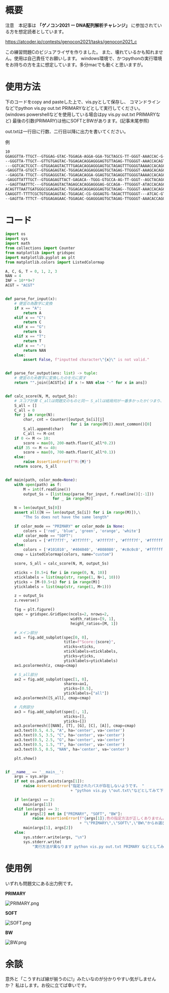# 概要

注意　本記事は **「ゲノコン2021 ー DNA配列解析チャレンジ」** に参加されている方を想定読者としています。

https://atcoder.jp/contests/genocon2021/tasks/genocon2021_c

この練習問題Cのビジュアライザを作りました。
また、壊れているかも知れません。使用は自己責任でお願いします。
windows環境で、かつpythonの実行環境をお持ちの方を主に想定しています。多分macでも動くと思いますが。

# 使用方法

下のコードをcopy and pasteした上で、vis.pyとして保存し、
コマンドラインなどでpython vis.py out.txt PRIMARYなどとして実行してください。
(windows powershellなどを使用している場合はpy vis.py out.txt PRIMARYなど)
最後の引数(PRIMARY)は他にSOFTとBWがあります。(記事末尾参照)

out.txtは一行目に行数、二行目以降に出力を書いてください。

例

```out.txt
10
GGAGGTTA-TTGCT--GTGGAG-GTAC-TGGAGA-AGGA-GGA-TGCTAGCG-TT-GGGT-AAACCAC-G-AGC-ATTTTGACTT-G-T-ACT--TC-GCCTC----
--GGGTTA-TTGCT--GTTGTGAGTAC-TGGAGACAGGAGGGAGTGTTAGAG-TTGGGGT-AAACCACAGTAGCTCATGTCACTTGGATAACTCGTCAGCCTC----
---GGTCACTCGCT--GTGGAGAGTACTTTGAGACAGGAGGGAGTGCTAGAGTTTGGGGTAAAACCACAGCAGCTCATG-CACTTGGATATCT-GTGAG-C-C----
-GAGGTTA-GTGCT--GTGGAGAGTAC-TGGAGACAGGAGGGAGTGCTAGAG-TTGGGGT-AAAGCACAGCA-CCATTCACTGATAAATGTCAGGCCTAGGGG----
--GAGGTA-TTGCT--GTGGAGGGTAC-TGGAGACAGGA-GGAGTGCTAGAGGTTGGGGTAAAACCACAGCAGCTCAT-TTACTT-GAT-ACT-GTCAGGCTC-AGG
-GAGGTTATTTGCT--GTGGAGAGTTACT-GAGACA--TGGG-GTGCCA-AG-TT-GGGT--AGCTACAGCAGCTCATTTCACTT-GAT-ACT-G-CAGGCTCTCAG
--GAGTTAATTTC---GTGGAGAGTACTAGAGCACAGGAGGGAG-GCCAGA--TTGGGGT-ATACCACAGCAGCTCGT-TCACTT---TAACT-GTCAGGC-CCTCA
ACAGTTTAATTGATGGGCGGAGAGTAC-TGGAGACAGGAGGGAGTGCTAGAG--TGGGGT-AAACCACAGCAGCATCTTTCA-TT--ATAACT-GTCAG--------
CAAGGTT-TTTTCGCTGTGGAGAGTAC-TGGAGAC-CG-GGGAGTG-TAGACTTTGGGGT---ATCAC-GTAG--CAGCTTATTTCG--ACTTTGT-A--CT-GTAA
--GAGTTA-TTTCT--GTGGAGAGAAC-TGGAGAC-GGAGGGAGTGCTAGAG-TTGGGGT-AAACACCAGGCAGCCATTTCACTT-GATAACT-GTCAGGC-C--TT
```

# コード

```vis.py
import os
import sys
import math
from collections import Counter
from matplotlib import gridspec
import matplotlib.pyplot as plt
from matplotlib.colors import ListedColormap

A, C, G, T = 0, 1, 2, 3
NAN = 4
INF = 10**9+7
ACGT = "ACGT"


def parse_for_input(x):
    # 便宜の為数字に変換
    if x == "A":
        return A
    elif x == "C":
        return C
    elif x == "G":
        return G
    elif x == "T":
        return T
    elif x == "-":
        return NAN
    else:
        assert False, f"inputted character\"{x}\" is not valid."


def parse_for_output(ans: list) -> tuple:
    # 便宜のため数字に変換したのを元に戻す
    return "".join([ACGT[x] if x != NAN else "-" for x in ans])


def calc_score(N, M, output_Ss):
    # スコア計算 C_allは問題文のものと同一 S_allは結局何が一番多かったか(つまり、復元された配列)
    S_all = []
    C_all = 0
    for j in range(N):
        char, cnt = Counter([output_Ss[i][j]
                             for i in range(M)]).most_common()[0]
        S_all.append(char)
        C_all += M-cnt
    if 0 <= M <= 10:
        score = max(0, 200-math.floor(C_all*0.2))
    elif 35 <= M <= 40:
        score = max(0, 700-math.floor(C_all*0.1))
    else:
        raise AssertionError(f"M:{M}")
    return score, S_all


def main(path, color_mode=None):
    with open(path) as f:
        M = int(f.readline())
        output_Ss = [list(map(parse_for_input, f.readline()[:-1]))
                     for _ in range(M)]

    N = len(output_Ss[0])
    assert all([N == len(output_Ss[i]) for i in range(M)]),\
        "The Ss does not have the same length"

    if color_mode == "PRIMARY" or color_mode is None:
        colors = ['red', 'blue', 'green', 'orange', 'white']
    elif color_mode == "SOFT":
        colors = ['#ff7f7f', '#7f7fff', '#7fff7f', '#ffff7f', '#ffffff']
    else:
        colors = ['#101010', '#404040', '#808080', '#c0c0c0', '#ffffff']
    cmap = ListedColormap(colors, name="custom")

    score, S_all = calc_score(N, M, output_Ss)

    xticks = [0.5+i for i in range(0, N, 10)]
    xticklabels = list(map(str, range(1, N+1, 10)))
    yticks = [M-(0.5+i) for i in range(M)]
    yticklabels = list(map(str, range(1, M+1)))

    z = output_Ss
    z.reverse()

    fig = plt.figure()
    spec = gridspec.GridSpec(ncols=2, nrows=2,
                             width_ratios=[9, 1],
                             height_ratios=[M, 1])

    # メイン部分
    ax1 = fig.add_subplot(spec[0, 0],
                          title=f"Score:{score}",
                          xticks=xticks,
                          xticklabels=xticklabels,
                          yticks=yticks,
                          yticklabels=yticklabels)
    ax1.pcolormesh(z, cmap=cmap)

    # S_all部分
    ax2 = fig.add_subplot(spec[1, 0],
                          sharex=ax1,
                          yticks=[0.5],
                          yticklabels=["all"])
    ax2.pcolormesh([S_all], cmap=cmap)

    # 凡例部分
    ax3 = fig.add_subplot(spec[:, 1],
                          xticks=[],
                          yticks=[])
    ax3.pcolormesh([[NAN], [T], [G], [C], [A]], cmap=cmap)
    ax3.text(0.5, 4.5, "A", ha='center', va='center')
    ax3.text(0.5, 3.5, "C", ha='center', va='center')
    ax3.text(0.5, 2.5, "G", ha='center', va='center')
    ax3.text(0.5, 1.5, "T", ha='center', va='center')
    ax3.text(0.5, 0.5, "NAN", ha='center', va='center')

    plt.show()


if __name__ == '__main__':
    args = sys.argv
    if not os.path.exists(args[1]):
        raise AssertionError("指定されたパスが存在しないようです。 "
                             + "python vis.py \"out.txt\"などとしてみて下さい。")

    if len(args) == 2:
        main(args[1])
    elif len(args) == 3:
        if args[2] not in ["PRIMARY", "SOFT", "BW"]:
            raise AssertionError(f"{args[1]};色の指定方法が正しくありません。 "
                                 + "\"PRIMARY\",\"SOFT\",\"BW\"からお選びください。")
        main(args[1], args[2])
    else:
        sys.stderr.write(args, "\n")
        sys.stderr.write(
            "実行方法が異なります python vis.py out.txt PRIMARY などとしてみて下さい。")
```

# 使用例

いずれも問題文にある出力例です。

**PRIMARY**

![PRIMARY.png](https://qiita-image-store.s3.ap-northeast-1.amazonaws.com/0/905155/48e05408-ef39-c8cd-2f2d-22cf3b2faaf6.png)

**SOFT**

![SOFT.png](https://qiita-image-store.s3.ap-northeast-1.amazonaws.com/0/905155/f76dd92d-d60c-f065-7565-13556bbf9c8f.png)

**BW**

![BW.png](https://qiita-image-store.s3.ap-northeast-1.amazonaws.com/0/905155/0691d383-2a16-5781-fdf4-16d2a8e4b6c3.png)

# 余談

意外と「こうすれば線が揃うのに!」みたいなのが分かりやすい気がしませんか？
私はします。お役に立てば幸いです。
